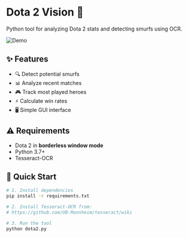 # Dota 2 Vision 🎯

Python tool for analyzing Dota 2 stats and detecting smurfs using OCR.

![Demo](https://github.com/user-attachments/assets/c97ccfdf-367a-48e0-8794-9a3a7052f127)

## ✨ Features

- 🔍 Detect potential smurfs
- 📊 Analyze recent matches
- 🎮 Track most played heroes
- ⚡ Calculate win rates
- 🖥️ Simple GUI interface

## ⚠️ Requirements

- Dota 2 in **borderless window mode**
- Python 3.7+
- Tesseract-OCR

## 🚀 Quick Start

```bash
# 1. Install dependencies
pip install -r requirements.txt

# 2. Install Tesseract-OCR from:
# https://github.com/UB-Mannheim/tesseract/wiki

# 3. Run the tool
python dota2.py
